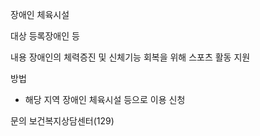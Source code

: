 장애인 체육시설

대상
등록장애인 등

내용
장애인의 체력증진 및 신체기능 회복을 위해 스포츠 활동 지원

방법
- 해당 지역 장애인 체육시설 등으로 이용 신청

문의
보건복지상담센터(129)